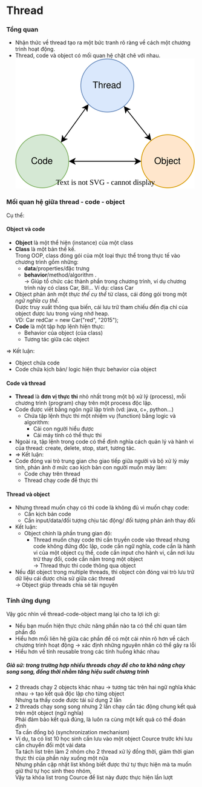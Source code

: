 # Thread
### Tổng quan 
- Nhận thức về thread tạo ra một bức tranh rõ ràng về cách một chương trình hoạt động.
- Thread, code và object có mối quan hệ chặt chẽ với nhau.
  ![overview](images/OverviewRelationship.svg)

### Mối quan hệ giữa thread - code - object
Cụ thể:

#### Object và code  
- **Object** là một thể hiện (instance) của một class
- **Class** là một bản thế kế.  
Trong OOP, class đóng gói của một loại thực thể trong thực tế vào chương trình gồm những:
  - **data**/properties/đặc trưng 
  - **behavior**/method/algorithm .    
  -> Giúp tổ chức các thành phần trong chương trình, ví dụ chương trình này có class Car, Bill...
  Ví dụ: class Car  
- Object phản ánh một _thực thế cụ thể_ từ class, cái đóng gói trong một _ngữ nghĩa cụ thể_.  
Được truy xuất thông qua biến, cái lưu trữ tham chiếu đến địa chỉ của object được lưu trong vùng nhớ heap.  
VD: Car redCar = new Car("red", "2015");  
- **Code** là một tập hợp lệnh hiện thực: 
  - Behavior của object (của class) 
  - Tương tác giữa các object

=> Kết luận:
- Object chứa code
- Code chứa kịch bản/ logic hiện thực behavior của object

#### Code và thread
- **Thread** là **đơn vị thực thi** nhỏ nhất trong một bộ xử lý (process), mỗi chương trình (program) chạy trên một process độc lập.
- Code được viết bằng ngôn ngữ lập trình (vd: java, c+, python...)   
    * Chứa tập lệnh thực thi một nhiệm vụ (function) bằng logic và algorithm:
      * Cái con người hiểu được
      * Cái máy tính có thể thực thi   
- Ngoài ra, tập lệnh trong code có thể định nghĩa cách quản lý và hành vi của thread: create, delete, stop, start, tương tác.
- => Kết luận:
- Code đóng vai trò trung gian cho giao tiếp giữa người và bộ xử lý máy tính, phản ảnh ở mức cao kịch bản con người muốn máy làm:  
  - Code chạy trên thread
  - Thread chạy code để thực thi


#### Thread và object
- Nhưng thread muốn chạy có thì code là không đủ vì muốn chạy code:
  - Cần kịch bản code
  - Cần input/data/đối tượng chịu tác động/ đối tượng phản ánh thay đổi
- Kết luận:
  - Object chính là phần trung gian đó:  
    - Thread muốn chạy code thì cần truyền code vào thread nhưng code không đứng độc lập, 
    code cần ngữ nghĩa, code cần là hành vi của một object cụ thể, code cần input cho hành vi,
    cần nơi lưu trữ thay đổi, code cần nằm trong một object   
  -> Thread thực thi code thông qua object   
- Nếu đặt object trong multiple threads, thì object còn đóng vai trò lưu trữ dữ liệu cái được chia sử giữa các thread   
-> Object giúp threads chia sẻ tài nguyên   

### Tính ứng dụng
Vậy góc nhìn về thread-code-object mang lại cho ta lợi ích gì:  
- Nếu bạn muốn hiện thực chức năng phần nào ta có thể chỉ quan tâm phần đó  
- Hiểu hơn mối liên hệ giữa các phần để có một cái nhìn rõ hơn về cách chương trình hoạt động -> xác định những nguyên nhân có thể gây ra lỗi
- Hiểu hơn về tính reusable trong các tính huống khác nhau  

##### Giả sử: trong trường hợp nhiều threads chạy để cho ta khả năng chạy song song, đồng thời nhằm tăng hiệu suất chương trình

- 2 threads chạy 2 objects khác nhau -> tương tác trên hai ngữ nghĩa khác nhau -> tạo kết quả độc lập cho từng object  
Nhưng ta thấy code được tái sử dụng 2 lần
- 2 threads chạy song song nhưng 2 lần chạy cần tác động chung kết quả trên một object (ngữ nghĩa)  
Phải đảm bảo kết quả đúng, là luôn ra cùng một kết quả có thể đoán định  
Ta cần đồng bộ (synchronization mechanism)    
- Ví dụ, ta có list 10 học sinh cần lưu vào một object Cource trước khi lưu cần chuyển đổi một vài data   
Ta tách list trên làm 2 nhóm cho 2 thread xử lý đồng thời, giảm thời gian thực thi của phần này xuống một nửa  
Nhưng phần cập nhật list không biết được thứ tự thực hiện mà ta muốn giữ thứ tự học sinh theo nhóm,  
Vậy ta khóa list trong Cource để list này được thực hiện lần lượt

  
